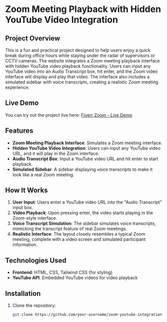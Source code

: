 # Zoom Meeting Playback with Hidden YouTube Video Integration

## Project Overview
This is a fun and practical project designed to help users enjoy a quick break during office hours while staying under the radar of supervisors or CCTV cameras. The website integrates a Zoom meeting playback interface with hidden YouTube video playback functionality. Users can input any YouTube video into an Audio Transcript box, hit enter, and the Zoom video interface will display and play that video. The interface also includes a simulated sidebar with voice transcripts, creating a realistic Zoom meeting experience.

## Live Demo
You can try out the project live here: [Fiverr Zoom - Live Demo](https://fiverrzoom.netlify.app/)

## Features
- **Zoom Meeting Playback Interface**: Simulates a Zoom meeting interface.
- **Hidden YouTube Video Integration**: Users can input any YouTube video URL, and it will play in the Zoom interface.
- **Audio Transcript Box**: Input a YouTube video URL and hit enter to start playback.
- **Simulated Sidebar**: A sidebar displaying voice transcripts to make it look like a real Zoom meeting.

## How It Works
1. **User Input**: Users enter a YouTube video URL into the "Audio Transcript" input box.
2. **Video Playback**: Upon pressing enter, the video starts playing in the Zoom-style interface.
3. **Voice Transcript Simulation**: The sidebar simulates voice transcripts, mimicking the transcript feature of real Zoom meetings.
4. **Realistic Interface**: The layout closely resembles a typical Zoom meeting, complete with a video screen and simulated participant information.

## Technologies Used
- **Frontend**: HTML, CSS, Tailwind CSS (for styling)
- **YouTube API**: Embedded YouTube videos for video playback

## Installation
1. Clone the repository:
   ```bash
   git clone https://github.com/your-username/zoom-youtube-integration.git
